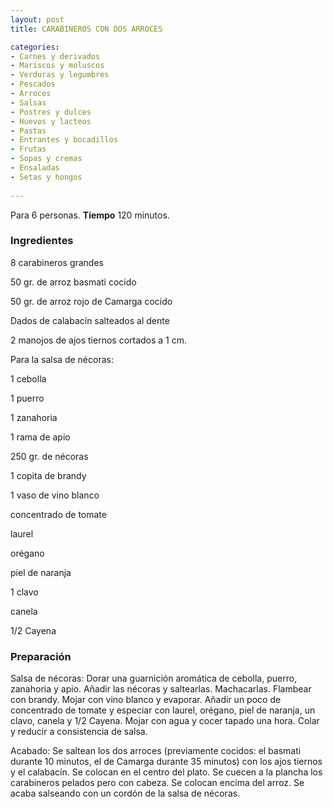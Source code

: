 ```yaml
---
layout: post
title: CARABINEROS CON DOS ARROCES

categories:
- Carnes y derivados
- Mariscos y moluscos
- Verduras y legumbres
- Pescados
- Arroces
- Salsas
- Postres y dulces
- Huevos y lacteos
- Pastas
- Entrantes y bocadillos
- Frutas
- Sopas y cremas
- Ensaladas
- Setas y hongos
 
---
```

Para 6 personas.
<b>Tiempo</b> 120 minutos.

<h3>Ingredientes</h3>
8 carabineros grandes

50 gr. de arroz basmati cocido

50 gr. de arroz rojo de Camarga cocido

Dados de calabacín salteados al dente

2 manojos de ajos tiernos cortados a 1 cm.

Para la salsa de nécoras:

1 cebolla

1 puerro

1 zanahoria

1 rama de apio

250 gr. de nécoras

1 copita de brandy

1 vaso de vino blanco

concentrado de tomate

laurel

orégano

piel de naranja

1 clavo

canela

1/2 Cayena

<h3>Preparación</h3>
Salsa de nécoras: Dorar una guarnición aromática de cebolla, puerro, zanahoria y apio. Añadir las nécoras y saltearlas. Machacarlas. Flambear con brandy. Mojar con vino blanco y evaporar. Añadir un poco de concentrado de tomate y especiar con laurel, orégano, piel de naranja, un clavo, canela y 1/2 Cayena. Mojar con agua y cocer tapado una hora. Colar y reducir a consistencia de salsa.

Acabado: Se saltean los dos arroces (previamente cocidos: el basmati durante 10 minutos, el de Camarga durante 35 minutos) con los ajos tiernos y el calabacín. Se colocan en el centro del plato. Se cuecen a la plancha los carabineros pelados pero con cabeza. Se colocan encima del arroz. Se acaba salseando con un cordón de la salsa de nécoras.

